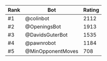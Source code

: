 Rank|Bot|Rating
---|---|---
#1|@colinbot|2112
#2|@OpeningsBot|1913
#3|@DavidsGuterBot|1535
#4|@pawnrobot|1184
#5|@MinOpponentMoves|708
